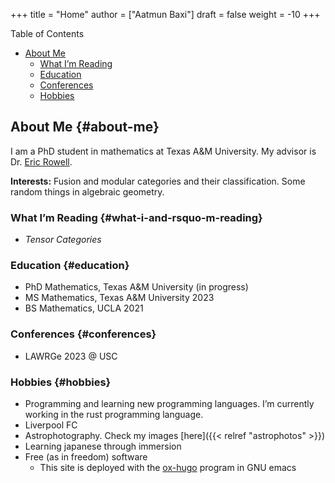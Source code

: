 +++
title = "Home"
author = ["Aatmun Baxi"]
draft = false
weight = -10
+++

<div class="ox-hugo-toc toc">

<div class="heading">Table of Contents</div>

- [About Me](#about-me)
    - [What I&rsquo;m Reading](#what-i-and-rsquo-m-reading)
    - [Education](#education)
    - [Conferences](#conferences)
    - [Hobbies](#hobbies)

</div>
<!--endtoc-->


## About Me {#about-me}

I am a PhD student in mathematics at Texas A&amp;M University. My advisor is Dr. [Eric Rowell](https://www.math.tamu.edu/~rowell/).

**Interests:** Fusion and modular categories and their classification. Some random things in algebraic geometry.


### What I&rsquo;m Reading {#what-i-and-rsquo-m-reading}

-   _Tensor Categories_


### Education {#education}

-   PhD Mathematics, Texas A&amp;M University (in progress)
-   MS Mathematics, Texas A&amp;M University 2023
-   BS Mathematics, UCLA 2021


### Conferences {#conferences}

-   LAWRGe 2023 @ USC


### Hobbies {#hobbies}

-   Programming and learning new programming languages. I&rsquo;m currently working in the rust programming language.
-   Liverpool FC
-   Astrophotography. Check my images [here]({{< relref "astrophotos" >}})
-   Learning japanese through immersion
-   Free (as in freedom) software
    -   This site is deployed with the [ox-hugo](https://github.com/kaushalmodi/ox-hugo) program in GNU emacs
